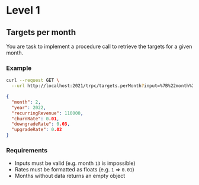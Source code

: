 # Level 1

## Targets per month

You are task to implement a procedure call to retrieve the targets for a given month.

### Example

```bash
curl --request GET \
  --url http://localhost:2021/trpc/targets.perMonth?input=%7B%22month%22:2,%22year%22:2022%7D
```

```json
{
  "month": 2,
  "year": 2022,
  "recurringRevenue": 110000,
  "churnRate": 0.01,
  "downgradeRate": 0.03,
  "upgradeRate": 0.02
}
```

### Requirements

- Inputs must be valid (e.g. month `13` is impossible)
- Rates must be formatted as floats (e.g. `1` => `0.01`)
- Months without data returns an empty object
